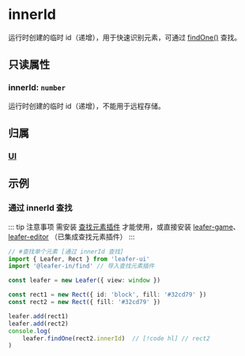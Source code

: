 # innerId

运行时创建的临时 id（递增），用于快速识别元素，可通过 [findOne()](/reference/property/findOne.md) 查找。

## 只读属性

### innerId: `number`

运行时创建的临时 id（递增），不能用于远程存储。

## 归属

### [UI](/reference/display/UI.md)

## 示例

### 通过 innerId 查找

::: tip 注意事项
需安装 [查找元素插件](/plugin/in/find/index.md) 才能使用，或直接安装 [leafer-game](/guide/install/game/start.md)、 [leafer-editor](/guide/install/editor/start.md) （已集成查找元素插件）
:::

```ts
// #查找单个元素 [通过 innerId 查找]
import { Leafer, Rect } from 'leafer-ui'
import '@leafer-in/find' // 导入查找元素插件

const leafer = new Leafer({ view: window })

const rect1 = new Rect({ id: 'block', fill: '#32cd79' })
const rect2 = new Rect({ fill: '#32cd79' })

leafer.add(rect1)
leafer.add(rect2)
console.log(
    leafer.findOne(rect2.innerId)  // [!code hl] // rect2
)
```
